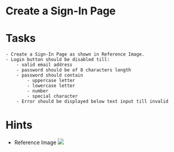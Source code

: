 # Create a Sign-In Page

# Tasks
    - Create a Sign-In Page as shown in Reference Image.
    - Login button should be disabled till:
        - valid email address
        - password should be of 8 characters length
        - password should contain 
            - uppercase letter
            - lowercase letter
            - number
            - special character
        - Error should be displayed below text input till invalid
# Hints

- Reference Image
![](https://firebasestorage.googleapis.com/v0/b/mymasai-school.appspot.com/o/react-native-v3%2FSignInPage.jpeg?alt=media&token=849ea12d-9ca6-4865-abc8-c250ae2e3996)
